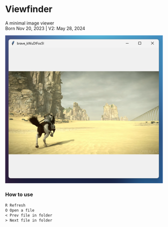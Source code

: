 # Viewfinder
A minimal image viewer  
Born Nov 20, 2023 | V2:  May 28, 2024  

![Screenshot](screenshot.png)

### How to use
```
R Refresh
O Open a file
< Prev file in folder
> Next file in folder
```